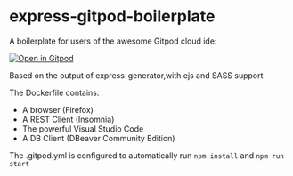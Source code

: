 # express-gitpod-boilerplate
A boilerplate for users of the awesome Gitpod cloud ide:

[![Open in Gitpod](https://gitpod.io/button/open-in-gitpod.svg)](https://gitpod.io/#https://github.com/diessetechnology/express-gitpod-boilerplate)

Based on the output of express-generator,with ejs and SASS support

The Dockerfile contains:
- A browser (Firefox)
- A REST Client (Insomnia)
- The powerful Visual Studio Code
- A DB Client (DBeaver Community Edition)

The .gitpod.yml is configured to automatically run `npm install` and `npm run start`

